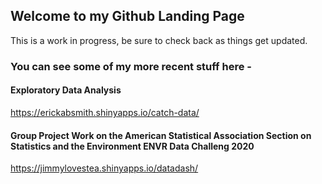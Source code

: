 ## Welcome to my Github Landing Page

This is a work in progress, be sure to check back as things get updated.

### You can see some of my more recent stuff here - 

#### Exploratory Data Analysis
https://erickabsmith.shinyapps.io/catch-data/

#### Group Project Work on the American Statistical Association Section on Statistics and the Environment ENVR Data Challeng 2020
https://jimmylovestea.shinyapps.io/datadash/
